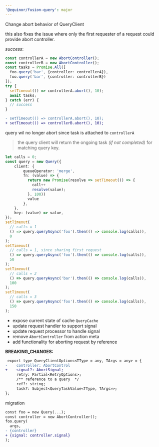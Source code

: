 ```yaml
---
'@equinor/fusion-query': major
---
```


Change abort behavior of QueryClient

this also fixes the issue where only the first requester of a request could provide abort controller.

_success_:
```ts
const controllerA = new AbortController();
const controllerB = new AbortController();
const tasks = Promise.All([
  foo.query('bar', {controller: controllerA}), 
  foo.query('bar', {controller: controllerB})
]);
try {
  setTimeout(() => controllerA.abort(), 10);
  await tasks;
} catch (err) {
  // success
}
```
```diff
- setTimeout(() => controllerA.abort(), 10);
+ setTimeout(() => controllerB.abort(), 10);
```

query wil no longer abort since task is attached to `controllerA`

> the query client will return the ongoing task _(if not completed)_ for matching query key.
```ts
let calls = 0;
const query = new Query({
    client: {
        queueOperator: 'merge',
        fn: (value) => {
          return new Promise(resolve => setTimeout(() => {
            call++
            resolve(value);
          }, 100))
          value
        },
    },
    key: (value) => value,
});
setTimeout(
  // calls = 1
  () => query.queryAsync('foo').then(() => console.log(calls)), 
  0
);
setTimeout(
  // calls = 1, since sharing first request
  () => query.queryAsync('foo').then(() => console.log(calls)), 
  50
);
setTimeout(
  // calls = 2
  () => query.queryAsync('bar').then(() => console.log(calls)), 
  100
);
setTimeout(
  // calls = 3
  () => query.queryAsync('foo').then(() => console.log(calls)), 
  150
);
```

- expose current state of cache `QueryCache`
- update request handler to support signal
- update request processor to handle signal
- remove `AbortController` from action meta
- add functionality for aborting request by reference


__BREAKING_CHANGES:__

```diff 
 export type QueryClientOptions<TType = any, TArgs = any> = {
-    controller: AbortControl
+    signal?: AbortSignal;
     retry: Partial<RetryOptions>;
     /** reference to a query  */
     ref?: string;
     task?: Subject<QueryTaskValue<TType, TArgs>>;
};
```
migration
```diff
const foo = new Query(...);
const controller = new AbortController();
foo.query(
  args, 
- {controller}
+ {signal: controller.signal}
);